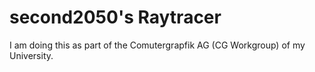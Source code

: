 # second2050's Raytracer
I am doing this as part of the Comutergrapfik AG (CG Workgroup) of my University. 